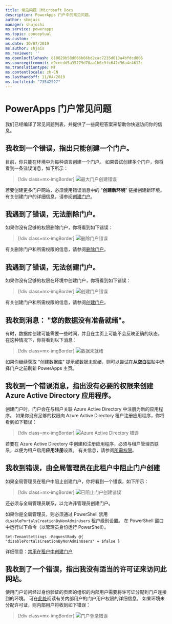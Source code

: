 ```yaml
---
title: 常见问题 |Microsoft Docs
description: PowerApps 门户中的常见问题。
author: sbmjais
manager: shujoshi
ms.service: powerapps
ms.topic: conceptual
ms.custom: ''
ms.date: 10/07/2019
ms.author: shjais
ms.reviewer: ''
ms.openlocfilehash: 810829b58d666b66bd2cac7235d013a4bfdcd806
ms.sourcegitcommit: d9cecdd5a35279d78aa1b6c9fc642e36a4e4612c
ms.translationtype: MT
ms.contentlocale: zh-CN
ms.lasthandoff: 11/04/2019
ms.locfileid: "73542527"
---
```

# <a name="powerapps-portals-faq"></a>PowerApps 门户常见问题

我们已经编译了常见问题列表，并提供了一些简短答案来帮助你快速访问你的信息。

## <a name="im-getting-an-error-that-only-one-portal-can-be-created"></a>我收到一个错误，指出只能创建一个门户。

目前，你只能在环境中为每种语言创建一个门户。 如果尝试创建多个门户，你将看到一条错误消息，如下所示：

> [!div class=mx-imgBorder]
> ![最大门户创建错误](media/portal-max-error.png "最大门户创建错误")

若要创建更多门户网站，必须使用错误消息中的 "**创建新环境**" 链接创建新环境。 有关创建门户的详细信息，请参阅[创建门户](create-portal.md)。

## <a name="im-getting-an-error-that-i-cant-delete-my-portal"></a>我遇到了错误，无法删除门户。

如果你没有足够的权限删除门户，你将看到如下错误：

> [!div class=mx-imgBorder]
> ![删除门户错误](media/portal-delete-error.png "删除门户错误")

有关删除门户和所需权限的信息，请参阅[删除门户](manage-existing-portals.md#delete)。

## <a name="im-getting-an-error-that-i-cant-create-a-portal"></a>我遇到了错误，无法创建门户。

如果你没有足够的权限在环境中创建门户，你将看到如下错误：

> [!div class=mx-imgBorder]
> ![创建门户错误](media/portal-create-error.png "创建门户错误")

有关创建门户和所需权限的信息，请参阅[创建门户](create-portal.md)。

## <a name="im-getting-the-message-your-data-isnt-quite-ready"></a>我收到消息： "您的数据没有准备就绪"。

有时，数据库创建可能需要一些时间，并且在主页上可能不会反映正确的状态。 在这种情况下，你将看到以下消息：

> [!div class=mx-imgBorder]
> ![数据未就绪](media/data-not-ready.png "数据未就绪")

如果你继续获取 "创建数据库" 提示或数据未就绪，则可以尝试在**从空白**磁贴中选择门户之前刷新 PowerApps 主页。

## <a name="im-getting-an-error-that-i-dont-have-required-permissions-to-create-azure-active-directory-applications"></a>我收到一个错误消息，指出没有必要的权限来创建 Azure Active Directory 应用程序。

创建门户时，门户会在与租户关联 Azure Active Directory 中注册为新的应用程序。 如果你没有足够的权限向 Azure Active Directory 租户注册应用程序，你将看到如下错误：

> [!div class=mx-imgBorder]
> ![Azure Active Directory 错误](media/azure-ad-error.png "Azure Active Directory 错误")

若要在 Azure Active Directory 中创建和注册应用程序，必须与租户管理员联系，以便为租户启用**应用注册**设置。 有关信息，请参阅[所需权限](https://docs.microsoft.com/azure/active-directory/develop/howto-create-service-principal-portal#required-permissions)。

## <a name="im-getting-an-error-that-portal-creation-is-blocked-in-this-tenant-by-global-administrator"></a>我收到错误，由全局管理员在此租户中阻止门户创建

如果全局管理员在租户中阻止创建门户，你将看到一个错误，如下所示：

> [!div class=mx-imgBorder]
> ![已阻止门户创建错误](media/portal-create-blocked-error.png "已阻止门户创建错误")

还必须与全局管理员联系，以允许非管理员创建门户。

如果你是全局管理员，则必须通过 PowerShell 禁用 `disablePortalsCreationByNonAdminUsers` 租户级别设置。 在 PowerShell 窗口中运行以下命令（以管理员身份运行 PowerShell）。

```
Set-TenantSettings -RequestBody @{ "disablePortalsCreationByNonAdminUsers" = $false }
```

详细信息：[禁用在租户中创建门户](create-portal.md#disable-portal-creation-in-a-tenant)

## <a name="im-getting-an-error-that-i-dont-have-appropriate-license-to-access-this-website"></a>我收到了一个错误，指出我没有适当的许可证来访问此网站。

使用门户访问经过身份验证的页面的组织的内部用户需要将许可证分配到门户连接到的环境。 可在[此处](https://docs.microsoft.com/power-platform/admin/powerapps-flow-licensing-faq#can-you-clarify-the-use-rights-to-portals-for-internal-users)阅读有关内部用户的门户用户权限的详细信息。 如果环境未分配许可证，则内部用户将收到如下错误：

> [!div class=mx-imgBorder]
> ![门户登录错误](media/portal-login-error.png "门户登录错误")

